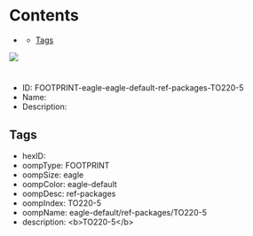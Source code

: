 



Contents
========

* [](#)
	* [Tags](#tags)
  
![][im]
# 

- ID: FOOTPRINT-eagle-eagle-default-ref-packages-TO220-5
- Name: 
- Description: 

## Tags

- hexID: 
- oompType: FOOTPRINT
- oompSize: eagle
- oompColor: eagle-default
- oompDesc: ref-packages
- oompIndex: TO220-5
- oompName: eagle-default/ref-packages/TO220-5
- description: &lt;b&gt;TO220-5&lt;/b&gt;



[im]: image.png

